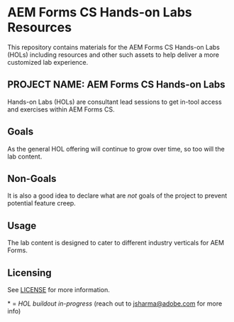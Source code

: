 # AEM Forms CS Hands-on Labs Resources

This repository contains materials for the AEM Forms CS Hands-on Labs (HOLs) including resources
and other such assets to help deliver a more customized lab experience. 

## PROJECT NAME: AEM Forms CS Hands-on Labs

Hands-on Labs (HOLs) are consultant lead sessions to get in-tool access and exercises within AEM Forms CS.

## Goals

As the general HOL offering will continue to grow over time, so too will the  lab content.

## Non-Goals

It is also a good idea to declare what are _not_ goals of the project to prevent
potential feature creep.

## Usage

The lab content is designed to cater to different industry verticals for AEM Forms.


## Licensing

See [LICENSE](LICENSE) for more information.

\* = *HOL buildout in-progress* (reach out to jsharma@adobe.com for more info)

